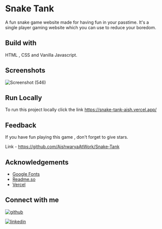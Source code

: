 
# Snake Tank
A fun snake game website made for having fun in your passtime.
It's a single player gaming website which you can use to reduce your boredom.
 


## Build with
HTML , CSS and Vanilla Javascript.

## Screenshots

![Screenshot (546)](https://user-images.githubusercontent.com/109826222/213186296-c5fff342-c2d4-40ce-949a-7ba28558cb0e.png)



## Run Locally

To run this project locally click the link
https://snake-tank-aish.vercel.app/



## Feedback

If you have fun playing this game , don't forget to give stars.

Link - https://github.com/AishwaryaAtWork/Snake-Tank


## Acknowledgements

 - [Google Fonts ](https://fonts.google.com/)
 - [Readme.so](https://readme.so/)
 - [Vercel](https://vercel.com/)


## Connect with me

[![github](https://img.shields.io/badge/github-000?style=for-the-badge&logo=ko-fi&logoColor=white)](https://github.com/AishwaryaAtWork)

[![linkedin](https://img.shields.io/badge/linkedin-0A66C2?style=for-the-badge&logo=linkedin&logoColor=white)](https://www.linkedin.com/in/aishwarya-pathak-573993233/)

